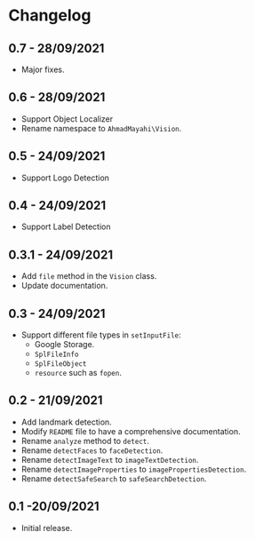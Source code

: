 # Changelog

## 0.7 - 28/09/2021
- Major fixes.

## 0.6 - 28/09/2021
- Support Object Localizer
- Rename namespace to `AhmadMayahi\Vision`.

## 0.5 - 24/09/2021
- Support Logo Detection

## 0.4 - 24/09/2021
- Support Label Detection

## 0.3.1 - 24/09/2021
- Add `file` method in the `Vision` class.
- Update documentation.

## 0.3 - 24/09/2021
- Support different file types in `setInputFile`:
  - Google Storage.
  - `SplFileInfo`
  - `SplFileObject`
  - `resource` such as `fopen`.

## 0.2 - 21/09/2021
- Add landmark detection.
- Modify `README` file to have a comprehensive documentation.
- Rename `analyze` method to `detect`.
- Rename `detectFaces` to `faceDetection`.
- Rename `detectImageText` to `imageTextDetection`.
- Rename `detectImageProperties` to `imagePropertiesDetection`.
- Rename `detectSafeSearch` to `safeSearchDetection`.

## 0.1 -20/09/2021
- Initial release.
